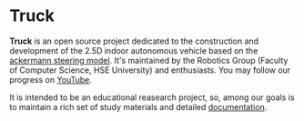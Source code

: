 # Truck

**Truck** is an open source project dedicated to the construction and development of the 2.5D indoor autonomous vehicle based on the [ackermann steering model](https://github.com/robotics-laboratory/truck/blob/master/doc/ackermann_vehicle.md). It's maintained by the Robotics Group (Faculty of Computer Science, HSE University) and enthusiasts. You may follow our progress on [YouTube](https://www.youtube.com/watch?v=hF6cDalz8-I&list=PLR1nN_AQOO9zHpkW-phZnqVywjUCj7zHZ).

It is intended to be an educational reasearch project, so, among our goals is to maintain a rich set of study materials and detailed [documentation](https://github.com/robotics-laboratory/truck/blob/master/doc/README.md).
